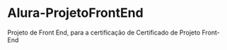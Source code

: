 # Alura-ProjetoFrontEnd
Projeto de Front End, para a certificação de  Certificado de Projeto Front-End
